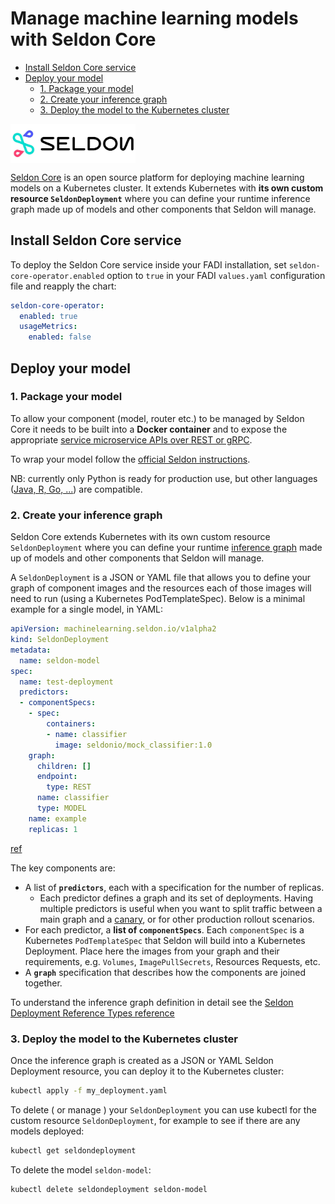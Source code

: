 Manage machine learning models with Seldon Core
==========

* [Install Seldon Core service](#install-seldon-core-service)
* [Deploy your model](#deploy-your-model)
    * [1. Package your model](#1-package-your-model)
    * [2. Create your inference graph](#2-create-your-inference-graph)
    * [3. Deploy the model to the Kubernetes cluster](#3-deploy-the-model-to-the-kubernetes-cluster)

<p align="left">
    <a href="https://www.seldon.io/tech/products/core/" title="Seldon Core">
        <img src="./images/logos/seldon_logo.jpg" align="center" alt="Seldon Core Logo" width="200px" />
    </a>
</p>

[Seldon Core](https://www.seldon.io/tech/products/core/) is an open source platform for deploying machine learning models on a Kubernetes cluster. It extends Kubernetes with **its own custom resource `SeldonDeployment`** where you can define your runtime inference graph made up of models and other components that Seldon will manage.

## Install Seldon Core service
 
To deploy the Seldon Core service inside your FADI installation, set `seldon-core-operator.enabled` option to `true` in your FADI `values.yaml` configuration file and reapply the chart:

```yaml
seldon-core-operator:
  enabled: true
  usageMetrics:
    enabled: false
```

## Deploy your model

### 1. Package your model

To allow your component (model, router etc.) to be managed by Seldon Core it needs to be built into a **Docker container** and to expose the appropriate [service microservice APIs over REST or gRPC](https://docs.seldon.io/projects/seldon-core/en/latest/reference/apis/internal-api.html).

To wrap your model follow the [official Seldon instructions](https://docs.seldon.io/projects/seldon-core/en/v1.1.0/python/index.html).

NB: currently only Python is ready for production use, but other languages ([Java, R, Go, ...](https://docs.seldon.io/projects/seldon-core/en/latest/wrappers/language_wrappers.html)) are compatible.

### 2. Create your inference graph

Seldon Core extends Kubernetes with its own custom resource `SeldonDeployment` where you can define your runtime [inference graph](https://docs.seldon.io/projects/seldon-core/en/latest/graph/inference-graph.html) made up of models and other components that Seldon will manage. 

A `SeldonDeployment` is a JSON or YAML file that allows you to define your graph of component images and the resources each of those images will need to run (using a Kubernetes PodTemplateSpec). Below is a minimal example for a single model,  in YAML:

```yaml
apiVersion: machinelearning.seldon.io/v1alpha2
kind: SeldonDeployment
metadata:
  name: seldon-model
spec:
  name: test-deployment
  predictors:
  - componentSpecs:
    - spec:
        containers:
        - name: classifier
          image: seldonio/mock_classifier:1.0
    graph:
      children: []
      endpoint:
        type: REST
      name: classifier
      type: MODEL
    name: example
    replicas: 1
```

[ref](https://docs.seldon.io/projects/seldon-core/en/v1.1.0/graph/inference-graph.html)

The key components are:

* A list of **`predictors`**, each with a specification for the number of replicas.
    * Each predictor defines a graph and its set of deployments. Having multiple predictors is useful when you want to split traffic between a main graph and a [canary](https://martinfowler.com/bliki/CanaryRelease.html), or for other production rollout scenarios.
* For each predictor, a **list of `componentSpecs`**. Each `componentSpec` is a Kubernetes `PodTemplateSpec` that Seldon will build into a Kubernetes Deployment. Place here the images from your graph and their requirements, e.g. `Volumes`, `ImagePullSecrets`, Resources Requests, etc.
* A **`graph`** specification that describes how the components are joined together.

To understand the inference graph definition in detail see the [Seldon Deployment Reference Types
 reference](https://docs.seldon.io/projects/seldon-core/en/latest/reference/seldon-deployment.html)

### 3. Deploy the model to the Kubernetes cluster

Once the inference graph is created as a JSON or YAML Seldon Deployment resource, you can deploy it to the Kubernetes cluster:

```bash
kubectl apply -f my_deployment.yaml
```

To delete ( or manage ) your `SeldonDeployment` you can use kubectl for the custom resource `SeldonDeployment`, for example to see if there are any models deployed:

```bash
kubectl get seldondeployment
```

To delete the model `seldon-model`:

```bash
kubectl delete seldondeployment seldon-model
```
